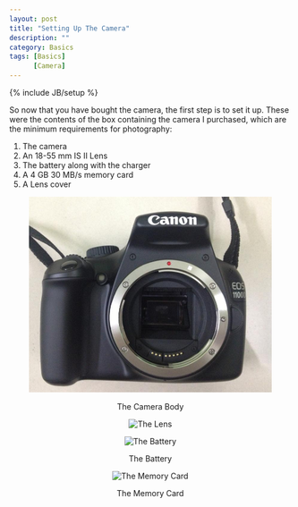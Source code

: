 ```yaml
---
layout: post
title: "Setting Up The Camera"
description: ""
category: Basics 
tags: [Basics]
      [Camera]
---
```

{% include JB/setup %}

<p>So now that you have bought the camera, the first step is to set it up.
These were the contents of the box containing the camera I purchased, which are the minimum requirements for photography:

   1. The camera 
   2. An 18-55 mm IS II Lens
   3. The battery along with the charger
   4. A 4 GB 30 MB/s memory card
   5. A Lens cover
</p>

<center> 
  <img src='/resources/Post1/pic1.jpg' height='350' title='The Camera Body'/><p>The Camera Body</p>
  <img src='/resources/Post1/pic2.jpg' height='350' title='The Lens'/><p><The Lens</p>
  <img src='/resources/Post1/pic3.jpg' height='350' title='The Battery'/><p>The Battery</p>
  <img src='/resources/Post1/pic4.jpg' height='350' title='The Memory Card'/><p>The Memory Card</font></p>
</center>


